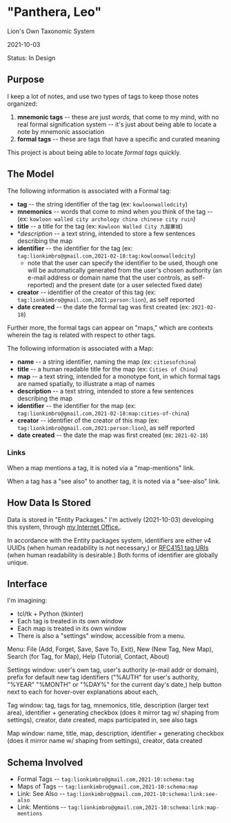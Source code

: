 
# "Panthera, Leo"

Lion's Own Taxonomic System

2021-10-03

Status: In Design


## Purpose

I keep a lot of notes, and use two types of tags to keep those notes organized:

1. **mnemonic tags** -- these are just *words,* that come to my mind, with no real formal signification system -- it's just about being able to locate a note by mnemonic association
2. **formal tags** -- these are tags that have a specific and curated meaning

This project is about being able to locate *formal tags* quickly.


## The Model

The following information is associated with a Formal tag:

* **tag** -- the string identifier of the tag (ex: `kowloonwalledcity`)
* **mnemonics** -- words that come to mind when you think of the tag -- (ex: `kowloon walled city archology china chinese city ruin`)
* **title** -- a title for the tag (ex: `Kowloon Walled City 九龍寨城`)
* **description* -- a text string, intended to store a few sentences describing the map
* **identifier** -- the identifier for the tag (ex: `tag:lionkimbro@gmail.com,2021-02-18:tag:kowloonwalledcity`)
  * note that the user can specify the identifier to be used, though one will be automatically generated from the user's chosen authority (an e-mail address or domain name that the user controls, as self-reported) and the present date (or a user selected fixed date)
* **creator** -- identifier of the creator of this tag (ex: `tag:lionkimbro@gmail.com,2021:person:lion`), as self reported
* **date created** -- the date the formal tag was first created (ex: `2021-02-18`)

Further more, the formal tags can appear on "maps," which are contexts wherein the tag is related with respect to other tags.

The following information is associated with a Map:

* **name** -- a string identifier, naming the map (ex: `citiesofchina`)
* **title** -- a human readable title for the map (ex: `Cities of China`)
* **map** -- a text string, intended for a monotype font, in which formal tags are named spatially, to illustrate a map of names
* **description** -- a text string, intended to store a few sentences describing the map
* **identifier** -- the identifier for the map (ex: `tag:lionkimbro@gmail.com,2021-02-18:map:cities-of-china`)
* **creator** -- identifier of the creator of this map (ex: `tag:lionkimbro@gmail.com,2021:person:lion`), as self reported
* **date created** -- the date the map was first created (ex: `2021-02-18`)

### Links

When a map mentions a tag, it is noted via a "map-mentions" link.

When a tag has a "see also" to another tag, it is noted via a "see-also" link.


## How Data Is Stored

Data is stored in "Entity Packages."  I'm actively (2021-10-03) developing this system, through [my Internet Office.](https://communitywiki.org/wiki/LionsInternetOffice).

In accordance with the Entity packages system, identifiers are either v4 UUIDs (when human readability is not necessary,) or [RFC4151 tag URIs](https://en.wikipedia.org/wiki/Tag_URI_scheme) (when human readability is desirable.)  Both forms of identifier are globally unique.


## Interface

I'm imagining:
* tcl/tk + Python (tkinter)
* Each tag is treated in its own window
* Each map is treated in its own window
* There is also a "settings" window, accessible from a menu.

Menu:  File (Add, Forget, Save, Save To, Exit), New (New Tag, New Map), Search (for Tag, for Map), Help (Tutorial, Contact, About)

Settings window: user's own tag, user's authority (e-mail addr or domain), prefix for default new tag identifiers ("%AUTH" for user's authority, "%YEAR" "%MONTH" or "%DAY%" for the current day's date,) help button next to each for hover-over explanations about each, 

Tag window: tag, tags for tag, mnemonics, title, description (larger text area), identifier + generating checkbox (does it mirror tag w/ shaping from settings), creator, date created, maps participated in, see also tags

Map window: name, title, map, description, identifier + generating checkbox (does it mirror name w/ shaping from settings), creator, data created


## Schema Involved

* Formal Tags -- `tag:lionkimbro@gmail.com,2021-10:schema:tag`
* Maps of Tags -- `tag:lionkimbro@gmail.com,2021-10:schema:map`
* Link: See Also -- `tag:lionkimbro@gmail.com,2021-10:schema:link:see-also`
* Link: Mentions -- `tag:lionkimbro@gmail.com,2021-10:schema:link:map-mentions`

